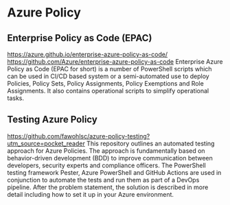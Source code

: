 # Azure Policy

## Enterprise Policy as Code (EPAC)
https://azure.github.io/enterprise-azure-policy-as-code/
https://github.com/Azure/enterprise-azure-policy-as-code
Enterprise Azure Policy as Code (EPAC for short) is a number of PowerShell scripts which can be used in CI/CD based system or a semi-automated use to deploy Policies, Policy Sets, Policy Assignments, Policy Exemptions and Role Assignments. It also contains operational scripts to simplify operational tasks.

## Testing Azure Policy
https://github.com/fawohlsc/azure-policy-testing?utm_source=pocket_reader
This repository outlines an automated testing approach for Azure Policies. The approach is fundamentally based on behavior-driven development (BDD) to improve communication between developers, security experts and compliance officers. The PowerShell testing framework Pester, Azure PowerShell and GitHub Actions are used in conjunction to automate the tests and run them as part of a DevOps pipeline. After the problem statement, the solution is described in more detail including how to set it up in your Azure environment.

